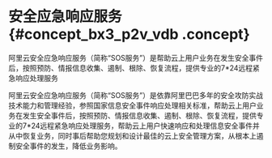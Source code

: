 # 安全应急响应服务 {#concept_bx3_p2v_vdb .concept}

阿里云安全应急响应服务（简称“SOS服务”）是帮助云上用户业务在发生安全事件后，按照预防、情报信息收集、遏制、根除、恢复流程，提供专业的7\*24远程紧急响应处理服务

阿里云安全应急响应服务（简称“SOS服务”）是依靠阿里巴巴多年的安全攻防实战技术能力和管理经验，参照国家信息安全事件响应处理相关标准，帮助云上用户业务在发生安全事件后，按照预防、情报信息收集、遏制、根除、恢复流程，提供专业的7\*24远程紧急响应处理服务，帮助云上用户快速响应和处理信息安全事件并从中恢复业务，同时事后帮助您规划和设计最佳的云上安全管理方案，从根本上遏制安全事件的发生，降低业务影响。

